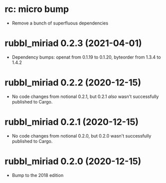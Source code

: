 # rc: micro bump

- Remove a bunch of superfluous dependencies

# rubbl_miriad 0.2.3 (2021-04-01)

- Dependency bumps: openat from 0.1.19 to 0.1.20, byteorder from 1.3.4 to 1.4.2

# rubbl_miriad 0.2.2 (2020-12-15)

- No code changes from notional 0.2.1, but 0.2.1 *also* wasn't successfully
  published to Cargo.

# rubbl_miriad 0.2.1 (2020-12-15)

- No code changes from notional 0.2.0, but 0.2.0 wasn't successfully published
  to Cargo.

# rubbl_miriad 0.2.0 (2020-12-15)

- Bump to the 2018 edition

